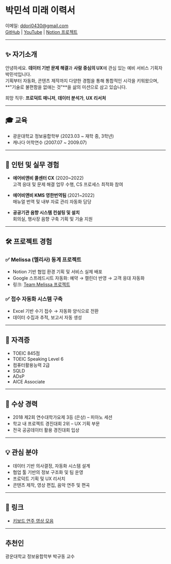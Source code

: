 # 박민석 미래 이력서

이메일: [ddori0430@gmail.com](mailto:ddori0430@gmail.com)  
[GitHub](https://github.com/type-types) | [YouTube](https://www.youtube.com/@type_types) | [Notion 프로젝트](https://www.notion.so/Team-Melissa-Melissa-16b4d4feddec8030bcccd02e0edfeadf?pvs=21)

---

## ✨ 자기소개

안녕하세요. **데이터 기반 문제 해결**과 **사람 중심의 UX**에 관심 있는 예비 서비스 기획자 박민석입니다.  
기획부터 자동화, 콘텐츠 제작까지 다양한 경험을 통해 통합적인 시각을 키워왔으며,  
**"기술로 불편함을 없애는 것"**을 삶의 미션으로 삼고 있습니다.  

희망 직무: **프로덕트 매니저**, **데이터 분석가**, **UX 리서처**

---

## 🎓 교육

- 광운대학교 정보융합학부 (2023.03 ~ 재학 중, 3학년)
- 캐나다 어학연수 (2007.07 ~ 2009.07)

---

## 🧪 인턴 및 실무 경험

- **에어비앤비 콜센터 CX** (2020~2022)  
  고객 응대 및 문제 해결 업무 수행, CS 프로세스 최적화 참여

- **에어비앤비 KMS 영한번역팀** (2021~2022)  
  매뉴얼 번역 및 내부 자료 관리 자동화 담당

- **공공기관 음향 시스템 컨설팅 및 설치**  
  회의실, 행사장 음향 구축 기획 및 기술 지원

---

## 🛠 프로젝트 경험

### ✅ Melissa (멜리사) 동계 프로젝트  
- Notion 기반 협업 환경 기획 및 서비스 실제 배포  
- Google 스프레드시트 자동화: 예약 → 캘린더 반영 → 고객 응대 자동화  
- 링크: [Team Melissa 프로젝트](https://www.notion.so/Team-Melissa-Melissa-16b4d4feddec8030bcccd02e0edfeadf?pvs=21)

### ✅ 접수 자동화 시스템 구축  
- Excel 기반 수기 접수 → 자동화 양식으로 전환  
- 데이터 수집과 추적, 보고서 자동 생성

---

## 📜 자격증

- TOEIC 845점  
- TOEIC Speaking Level 6  
- 컴퓨터활용능력 2급
- SQLD
- ADsP
- AICE Associate

---

## 🏅 수상 경력

- 2018 제2회 연수대학가요제 3등 (은상) – 피아노 세션  
- 학교 내 프로젝트 경진대회 2위 – UX 기획 부문  
- 전국 공공데이터 활용 경진대회 입상

---

## 💡 관심 분야

- 데이터 기반 의사결정, 자동화 시스템 설계  
- 협업 툴 기반의 정보 구조화 및 팀 운영  
- 프로덕트 기획 및 UX 리서치  
- 콘텐츠 제작, 영상 편집, 음악 연주 및 편곡

---

## 🎥 링크
- [키보드 연주 영상 모음](https://www.youtube.com/watch?v=R8p85z0Z8gs&list=PLmYlvqe0_HiqdW0vUHfyipQLF8wZd-NtI&ab_channel=14fret2)

---

## 추천인
광운대학교 정보융합학부 박규동 교수
